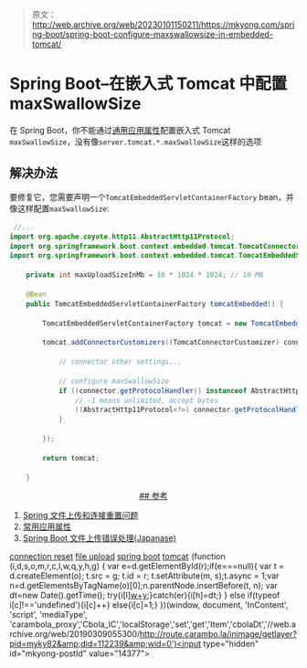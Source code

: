 > 原文：<http://web.archive.org/web/20230101150211/https://mkyong.com/spring-boot/spring-boot-configure-maxswallowsize-in-embedded-tomcat/>

# Spring Boot–在嵌入式 Tomcat 中配置 maxSwallowSize

在 Spring Boot，你不能通过[通用应用属性](http://web.archive.org/web/20190309055300/http://docs.spring.io/spring-boot/docs/current/reference/htmlsingle/#common-application-properties)配置嵌入式 Tomcat `maxSwallowSize`，没有像`server.tomcat.*.maxSwallowSize`这样的选项

## 解决办法

要修复它，您需要声明一个`TomcatEmbeddedServletContainerFactory` bean，并像这样配置`maxSwallowSize`:

```java
 //...
import org.apache.coyote.http11.AbstractHttp11Protocol;
import org.springframework.boot.context.embedded.tomcat.TomcatConnectorCustomizer;
import org.springframework.boot.context.embedded.tomcat.TomcatEmbeddedServletContainerFactory;

    private int maxUploadSizeInMb = 10 * 1024 * 1024; // 10 MB

    @Bean
    public TomcatEmbeddedServletContainerFactory tomcatEmbedded() {

        TomcatEmbeddedServletContainerFactory tomcat = new TomcatEmbeddedServletContainerFactory();

        tomcat.addConnectorCustomizers((TomcatConnectorCustomizer) connector -> {

            // connector other settings...

            // configure maxSwallowSize
            if ((connector.getProtocolHandler() instanceof AbstractHttp11Protocol<?>)) {
                // -1 means unlimited, accept bytes
                ((AbstractHttp11Protocol<?>) connector.getProtocolHandler()).setMaxSwallowSize(-1);
            }

        });

        return tomcat;

    } 
```

 <ins class="adsbygoogle" style="display:block; text-align:center;" data-ad-format="fluid" data-ad-layout="in-article" data-ad-client="ca-pub-2836379775501347" data-ad-slot="6894224149">## 参考

1.  [Spring 文件上传和连接重置问题](http://web.archive.org/web/20190309055300/http://www.mkyong.com/spring/spring-file-upload-and-connection-reset-issue/)
2.  [常用应用属性](http://web.archive.org/web/20190309055300/http://docs.spring.io/spring-boot/docs/current/reference/htmlsingle/#common-application-properties)
3.  [Spring Boot 文件上传错误处理(Japanase)](http://web.archive.org/web/20190309055300/https://www.agilegroup.co.jp/technote/springboot-fileupload-error-handling.html)

[connection reset](http://web.archive.org/web/20190309055300/http://www.mkyong.com/tag/connection-reset/) [file upload](http://web.archive.org/web/20190309055300/http://www.mkyong.com/tag/file-upload/) [spring boot](http://web.archive.org/web/20190309055300/http://www.mkyong.com/tag/spring-boot/) [tomcat](http://web.archive.org/web/20190309055300/http://www.mkyong.com/tag/tomcat/)</ins>![](img/0efdae9172393ecbeacc09e2ce45232b.png) (function (i,d,s,o,m,r,c,l,w,q,y,h,g) { var e=d.getElementById(r);if(e===null){ var t = d.createElement(o); t.src = g; t.id = r; t.setAttribute(m, s);t.async = 1;var n=d.getElementsByTagName(o)[0];n.parentNode.insertBefore(t, n); var dt=new Date().getTime(); try{i[l][w+y](h,i[l][q+y](h)+'&amp;'+dt);}catch(er){i[h]=dt;} } else if(typeof i[c]!=='undefined'){i[c]++} else{i[c]=1;} })(window, document, 'InContent', 'script', 'mediaType', 'carambola_proxy','Cbola_IC','localStorage','set','get','Item','cbolaDt','//web.archive.org/web/20190309055300/http://route.carambo.la/inimage/getlayer?pid=myky82&amp;did=112239&amp;wid=0')<input type="hidden" id="mkyong-postId" value="14377">







